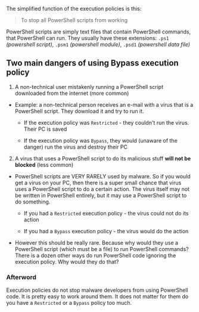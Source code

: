 The simplified function of the execution policies is this:

> To stop all PowerShell scripts from working

PowerShell scripts are simply text files that contain PowerShell commands, that PowerShell can run. They usually have these extensions: `.ps1` *(powershell script)*, `.psm1` *(powershell module)*, `.psd1` *(powershell data file)*

## Two main dangers of using Bypass execution policy

1. A non-technical user mistakenly running a PowerShell script downloaded from the internet (more common)

- Example: a non-technical person receives an e-mail with a virus that is a PowerShell script. They download it and try to run it.

   - If the execution policy was `Restricted` - they couldn't run the virus. Their PC is saved

   - If the execution policy was `Bypass`, they would (unaware of the danger) run the virus and destroy their PC

2. A virus that uses a PowerShell script to do its malicious stuff **will not be blocked** (less common)

- PowerShell scripts are VERY RARELY used by malware. So if you would get a virus on your PC, then there is a super small chance that virus uses a PowerShell script to do a certain action. The virus itself may not be written in PowerShell entirely, but it may use a PowerShell script to do something.

   - If you had a `Restricted` execution policy - the virus could not do its action

   - If you had a `Bypass` execution policy - the virus would do the action

- However this should be really rare. Because why would they use a PowerShell script (which must be a file) to run PowerShell commands? There is a dozen other ways do run PowerShell code ignoring the execution policy. Why would they do that?

### Afterword

Execution policies do not stop malware developers from using PowerShell code. It is pretty easy to work around them. It does not matter for them do you have a `Restricted` or a `Bypass` policy too much.
